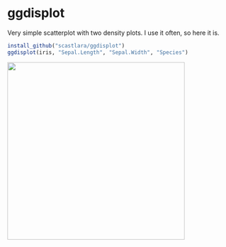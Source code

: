 # ggdisplot

Very simple scatterplot with two density plots. I use it often, so here it is.

```r
install_github("scastlara/ggdisplot")
ggdisplot(iris, "Sepal.Length", "Sepal.Width", "Species")
```

<img width="400px" src="https://rawgit.com/scastlara/ggdisplot/master/ggdisplot.png">
